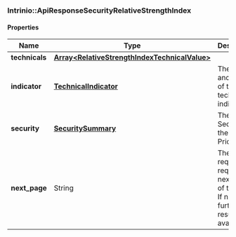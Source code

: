 

[//]: # (CLASS:Intrinio::ApiResponseSecurityRelativeStrengthIndex)

[//]: # (KIND:object)

### Intrinio::ApiResponseSecurityRelativeStrengthIndex

#### Properties

[//]: # (START_DEFINITION)

Name | Type | Description
------------ | ------------- | -------------
**technicals** | [**Array&lt;RelativeStrengthIndexTechnicalValue&gt;**](RelativeStrengthIndexTechnicalValue.md) |  &nbsp;
**indicator** | [**TechnicalIndicator**](TechnicalIndicator.md) | The name and symbol of the technical indicator &nbsp;
**security** | [**SecuritySummary**](SecuritySummary.md) | The Security of the Stock Price &nbsp;
**next_page** | String | The token required to request the next page of the data. If null, no further results are available. &nbsp;

[//]: # (END_DEFINITION)


[//]: # (CONTAINED_CLASS:Intrinio::RelativeStrengthIndexTechnicalValue)


[//]: # (CONTAINED_CLASS:Intrinio::TechnicalIndicator)


[//]: # (CONTAINED_CLASS:Intrinio::SecuritySummary)



